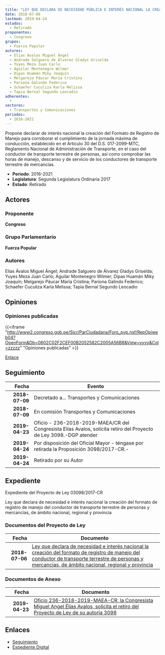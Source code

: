 ```yaml
---
title: "LEY QUE DECLARA DE NECESIDAD PÚBLICA E INTERÉS NACIONAL LA CREACIÓN DEL FORMATO DE REGISTRO DE MANEJO DEL CONDUCTOR DE TRANSPORTE TERRESTRE DE PERSONAS Y MERCANCÍAS DE ÁMBITO NACIONAL, REGIONAL Y PROVINCIAL"
date: 2018-07-06
lastmod: 2019-04-24
estados: 
  - Retirado
proponentes: 
  - Congreso
grupos: 
  - Fuerza Popular
autores: 
  - Elías Ávalos Miguel Ángel
  - Andrade Salguero de Álvarez Gladys Griselda
  - Yuyes Meza Juan Carlo
  - Aguilar Montenegro Wilmer
  - Dipas Huamán Miky Joaquín
  - Melgarejo Páucar María Cristina
  - Pariona Galindo Federico
  - Schaefer Cuculiza Karla Melissa
  - Tapia Bernal Segundo Leocadio
adherentes: 
  - 
sectores: 
  - Transportes y Comunicaciones
periodos: 
  - 2016-2021
---
```


Propone declarar de interés nacional la creación del Formato de Registro de Manejo para corroborar el cumplimiento de la jornada máxima de conducción, establecido en el Artículo 30 del D.S. 017-2099-MTC, Reglamento Nacional de Administración de Transporte, en el caso del conductor de transporte terrestre de personas, así como comprobar las horas de manejo, descanso y de servicio de los conductores de transporte terrestre de mercancías.

- **Periodo**: 2016-2021
- **Legislatura**: Segunda Legislatura Ordinaria 2017
- **Estado**: Retirado

## Actores

### Proponente

**Congreso**

### Grupo Parlamentario

**Fuerza Popular**

### Autores

Elías Ávalos Miguel Ángel; Andrade Salguero de Álvarez Gladys Griselda; Yuyes Meza Juan Carlo; Aguilar Montenegro Wilmer; Dipas Huamán Miky Joaquín; Melgarejo Páucar María Cristina; Pariona Galindo Federico; Schaefer Cuculiza Karla Melissa; Tapia Bernal Segundo Leocadio


## Opiniones

### Opiniones publicadas

{{<iframe "http://www2.congreso.gob.pe/Sicr/ParCiudadana/Foro_pvp.nsf/RepOpiweb04?OpenForm&Db=0602C02F2CEF00B2052582C2005A56B8&View=yyyy&Col=zzzzz" "Opiniones publicadas" >}}

[Enlace](http://www2.congreso.gob.pe/Sicr/ParCiudadana/Foro_pvp.nsf/RepOpiweb04?OpenForm&Db=0602C02F2CEF00B2052582C2005A56B8&View=yyyy&Col=zzzzz)

## Seguimiento

| Fecha | Evento |
|------:|--------|
| **2018-07-09** | Decretado a... Transportes y Comunicaciones|
| **2018-07-09** | En comisión Transportes y Comunicaciones|
| **2019-04-23** | Oficio - 236-2018-2019-MAEA/CR del Congresista Elías Avalos, solicita retiro del Proyecto de Ley 3098.-DGP atender|
| **2019-04-24** | Por disposición del Oficial Mayor - téngase por retirada la Proposición 3098/2017-CR.-|
| **2019-04-24** | Retirado por su Autor|


## Expediente

Expediente del Proyecto de Ley 03098/2017-CR

Ley que declara de necesidad e interés nacional la creación del formato de registro de manejo del conductor de transporte terrestre de personas y mercancías, de ámbito nacional, regional y provincia


### Documentos del Proyecto de Ley

| Fecha | Documento |
|------:|--------|
| **2018-07-06** | [Ley que declara de necesidad e interés nacional la creación del formato de registro de manejo del conductor de transporte terrestre de personas y mercancías, de ámbito nacional, regional y provincia](http://www.leyes.congreso.gob.pe/Documentos/2016_2021/Proyectos_de_Ley_y_de_Resoluciones_Legislativas/PL0309820180706..pdf) |

### Documentos de Anexo

| Fecha | Documento |
|------:|--------|
| **2019-04-23** | [Oficio 236-2018-2019-MAEA-CR, la Congresista Miguel Angel Élias Avalos, solicita el retiro del Proyecto de Ley de su autoría 3098](http://www.leyes.congreso.gob.pe/Documentos/2016_2021/Retiro_de_Proyecto/OFICIO-236-2018-2019-MAEA-CR.pdf) |

## Enlaces 

- [Seguimiento](http://www2.congreso.gob.pe/Sicr/TraDocEstProc/CLProLey2016.nsf/f7fff46988ca05b1052578e100829cc7/407db13131176b84052582c200727e90?OpenDocument)
- [Expediente Digital](http://www2.congreso.gob.pe/Sicr/TraDocEstProc/CLProLey2016.nsf/f7fff46988ca05b1052578e100829cc7/407db13131176b84052582c200727e90?OpenDocument&Click=05257FB7005EB655.eb71d0cf91d8294e05256cdf006b5706/$Body/0.1C6C)

